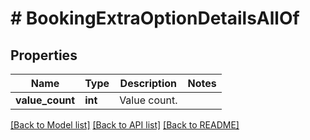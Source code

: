# # BookingExtraOptionDetailsAllOf

## Properties

Name | Type | Description | Notes
------------ | ------------- | ------------- | -------------
**value_count** | **int** | Value count. |

[[Back to Model list]](../../README.md#models) [[Back to API list]](../../README.md#endpoints) [[Back to README]](../../README.md)
